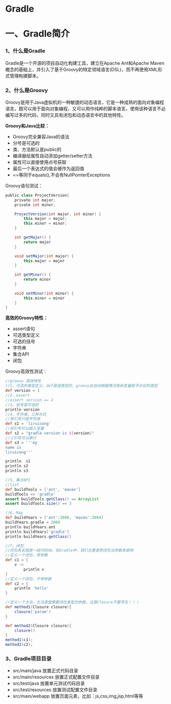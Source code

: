 # Gradle

# 一、Gradle简介

### 1、什么是Gradle

Gradle是一个开源的项目自动化构建工具，建立在Apache Ant和Apache Maven概念的基础上，并引入了基于Groovy的特定领域语言(DSL)，而不再使用XML形式管理构建脚本。

### 2、什么是Groovy

Groovy是用于Java虚拟机的一种敏捷的动态语言，它是一种成熟的面向对象编程语言，既可以用于面向对象编程，又可以用作纯粹的脚本语言。使用该种语言不必编写过多的代码，同时又具有闭包和动态语言中的其他特性。

**Groovy和Java比较：**

- Groovy完全兼容Java的语法
- 分号是可选的
- 类、方法默认是public的
- 编译器给属性自动添加getter/setter方法
- 属性可以直接使用点号获取
- 最后一个表达式的值会被作为返回值
- ==等同于equals(),不会有NullPointerExceptions

Groovy语句测试：

```groovy
public class ProjectVersion{
    private int major;
    private int minor;

    ProjectVersion(int major, int minor) {
        this.major = major;
        this.minor = minor;
    }

    int getMajor() {
        return major
    }

    void setMajor(int major) {
        this.major = major
    }

    int getMinor() {
        return minor
    }

    void setMinor(int minor) {
        this.minor = minor
    }
}
```

**高效的Groovy特性：**

- assert语句
- 可选类型定义
- 可选的括号
- 字符串
- 集合API
- 闭包

Groovy高效性测试：

```groovy
//groovy 高效特性
//1、可选的类型定义，def是弱类型的，groovy会自动根据情况来给变量赋予对应的类型
def version = 1
//2、assert
//assert version == 2
//3、括号是可选的
println version
//4、字符串，三种方式
//单引号只是字符串
def s1 = 'liruicong'
//双引号可以插入变量
def s2 = "gradle version is ${version}"
//三引号可以换行
def s3 = '''my
name is
liruicong'''

println  s1
println s2
println s3

//5、集合API
//list
def buildTools = ['ant', 'maven']
buildTools << 'gradle'
assert buildTools.getClass() == ArrayList
assert buildTools.size() == 3

//6、Map
def buildYears = ['ant':2000, 'maven':2004]
buildYears.gradle = 2009
println buildYears.ant
println buildYears['gradle']
println buildYears.getClass()

//7、闭包
//闭包其实就是一段代码块。在Gradle中，我们主要是把闭包当参数来使用
//定义一个闭包，带参数
def c1 = {
    v ->
        println v
}
//定义一个闭包，不带参数
def c2 = {
    println 'hello'
}

//定义一个方法，方法里面需要闭包类型的参数。注意Closure不要导包！！！
def method1(Closure closure){
    closure('param')
}

def method2(Closure closure){
    closure()
}
method1(c1);
method2(c2);
```

### 3、Gradle项目目录

- src/main/java 放置正式代码目录
- src/main/resources 放置正式配置文件目录
- src/test/java 放置单元测试代码目录
- src/test/resources 放置测试配置文件目录
- src/main/webapp 放置页面元素，比如：js,css,img,jsp,html等等